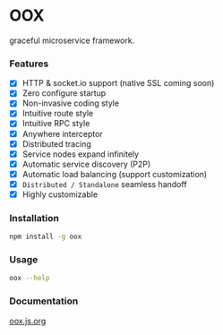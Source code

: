 # OOX
graceful microservice framework.

### Features
- [x] HTTP & socket.io support (native SSL coming soon)
- [x] Zero configure startup
- [x] Non-invasive coding style
- [x] Intuitive route style
- [x] Intuitive RPC style
- [x] Anywhere interceptor
- [x] Distributed tracing
- [x] Service nodes expand infinitely
- [x] Automatic service discovery (P2P)
- [x] Automatic load balancing (support customization)
- [x] `Distributed / Standalone` seamless handoff
- [x] Highly customizable

### Installation
```bash
npm install -g oox
```

### Usage
```bash
oox --help
```

### Documentation
[oox.js.org](https://oox.js.org/)

